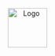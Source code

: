 <div align="center">
  <a href="https://github.com/komalchamyal/myKanban">
    <img src="images/logo.png" alt="Logo" width="80" height="80">
  </a>
